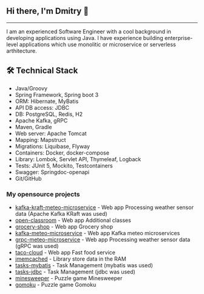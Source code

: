 ## Hi there, I'm Dmitry 👋

***

I am an experienced Software Engineer with a cool background in developing applications using Java.
I have experience building enterprise-level applications which use monolitic or microservice or serverless arthitecture.

## 🛠 Technical Stack

*    Java/Groovy
*    Spring Framework, Spring boot 3
*    ORM: Hibernate, MyBatis
*    API DB access: JDBC
*    DB: PostgreSQL, Redis, H2
*    Apache Kafka, gRPC
*    Maven, Gradle
*    Web server: Apache Tomcat
*    Mapping: Mapstruct
*    Migrations: Liquibase, Flyway
*    Containers: Docker, docker-compose
*    Library: Lombok, Servlet API, Thymeleaf, Logback
*    Tests: JUnit 5, Mockito, Testcontainers
*    Swagger: Springdoc-openapi
*    Git/GitHub

### My opensource projects

*    [kafka-kraft-meteo-microservice](https://github.com/DmitryFilatov1106/kafka-kraft-meteo-microservice) - Web app Processing weather sensor data (Apache Kafka KRaft was used)
*    [open-classroom](https://github.com/DmitryFilatov1106/open-classroom) - Web app Additional classes
*    [grocery-shop](https://github.com/DmitryFilatov1106/grocery-shop) - Web app Grocery shop
*    [kafka-meteo-microservice](https://github.com/DmitryFilatov1106/kafka-meteo-microservice) - Web app Kafka meteo microservices
*    [grpc-meteo-microservice](https://github.com/DmitryFilatov1106/grpc-meteo-microservice) - Web app Processing weather sensor data (gRPC was used)
*    [taco-cloud](https://github.com/DmitryFilatov1106/taco-cloud) - Web app Fast food service
*    [jmemcached](https://github.com/DmitryFilatov1106/jmemcached) - Library store data in the RAM
*    [tasks-mybatis](https://github.com/DmitryFilatov1106/tasks-mybatis) - Task Management (mybatis was used)
*    [tasks-jdbc](https://github.com/DmitryFilatov1106/tasks-jdbc) - Task Management (jdbc was used)
*    [minesweeper](https://github.com/DmitryFilatov1106/minesweeper) - Puzzle game Minesweeper
*    [gomoku](https://github.com/DmitryFilatov1106/gomoku) - Puzzle game Gomoku


<!--
**DmitryFilatov1106/DmitryFilatov1106** is a ✨ _special_ ✨ repository because its `README.md` (this file) appears on your GitHub profile.

Here are some ideas to get you started:

- 🔭 I’m currently working on ...
- 🌱 I’m currently learning ...
- 👯 I’m looking to collaborate on ...
- 🤔 I’m looking for help with ...
- 💬 Ask me about ...
- 📫 How to reach me: ...
- 😄 Pronouns: ...
- ⚡ Fun fact: ...
-->
